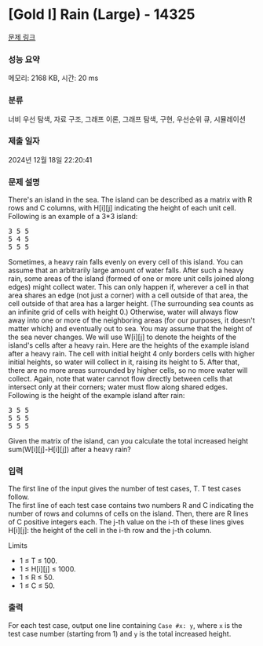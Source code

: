 # [Gold I] Rain (Large) - 14325 

[문제 링크](https://www.acmicpc.net/problem/14325) 

### 성능 요약

메모리: 2168 KB, 시간: 20 ms

### 분류

너비 우선 탐색, 자료 구조, 그래프 이론, 그래프 탐색, 구현, 우선순위 큐, 시뮬레이션

### 제출 일자

2024년 12월 18일 22:20:41

### 문제 설명

<p>There's an island in the sea. The island can be described as a matrix with R rows and C columns, with H[i][j] indicating the height of each unit cell. Following is an example of a 3*3 island:</p>

<pre>3 5 5
5 4 5
5 5 5
</pre>

<p>Sometimes, a heavy rain falls evenly on every cell of this island. You can assume that an arbitrarily large amount of water falls. After such a heavy rain, some areas of the island (formed of one or more unit cells joined along edges) might collect water. This can only happen if, wherever a cell in that area shares an edge (not just a corner) with a cell outside of that area, the cell outside of that area has a larger height. (The surrounding sea counts as an infinite grid of cells with height 0.) Otherwise, water will always flow away into one or more of the neighboring areas (for our purposes, it doesn't matter which) and eventually out to sea. You may assume that the height of the sea never changes. We will use W[i][j] to denote the heights of the island's cells after a heavy rain. Here are the heights of the example island after a heavy rain. The cell with initial height 4 only borders cells with higher initial heights, so water will collect in it, raising its height to 5. After that, there are no more areas surrounded by higher cells, so no more water will collect. Again, note that water cannot flow directly between cells that intersect only at their corners; water must flow along shared edges.<br>
Following is the height of the example island after rain:</p>

<pre>3 5 5
5 5 5
5 5 5
</pre>

<p>Given the matrix of the island, can you calculate the total increased height sum(W[i][j]-H[i][j]) after a heavy rain?</p>

<ul>
</ul>

### 입력 

 <p>The first line of the input gives the number of test cases, T. T test cases follow.<br>
The first line of each test case contains two numbers R and C indicating the number of rows and columns of cells on the island. Then, there are R lines of C positive integers each. The j-th value on the i-th of these lines gives H[i][j]: the height of the cell in the i-th row and the j-th column.</p>

<p>Limits</p>

<ul>
	<li>1 ≤ T ≤ 100.</li>
	<li>1 ≤ H[i][j] ≤ 1000.</li>
	<li>1 ≤ R ≤ 50.</li>
	<li>1 ≤ C ≤ 50.</li>
</ul>

### 출력 

 <p>For each test case, output one line containing <code>Case #x: y</code>, where <code>x</code> is the test case number (starting from 1) and <code>y</code> is the total increased height.</p>

